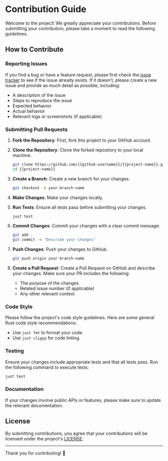 # Contribution Guide

Welcome to the project! We greatly appreciate your contributions.
Before submitting your contribution, please take a moment to read the following guidelines.

## How to Contribute

### Reporting Issues

If you find a bug or have a feature request, please first check the
[issue tracker](https://github.com/{{github-username}}/{{project-name}}/issues)
to see if the issue already exists. If it doesn't, please create a new issue
and provide as much detail as possible, including:

- A description of the issue
- Steps to reproduce the issue
- Expected behavior
- Actual behavior
- Relevant logs or screenshots (if applicable)

### Submitting Pull Requests

1. **Fork the Repository**: First, fork this project to your GitHub account.

2. **Clone the Repository**: Clone the forked repository to your local machine.

   ```bash
   git clone https://github.com/{{github-username}}/{{project-name}}.git
   cd {{project-name}}
   ```

3. **Create a Branch**: Create a new branch for your changes.

   ```bash
   git checkout -b your-branch-name
   ```

4. **Make Changes**: Make your changes locally.

5. **Run Tests**: Ensure all tests pass before submitting your changes.

   ```bash
   just test
   ```

6. **Commit Changes**: Commit your changes with a clear commit message.

   ```bash
   git add .
   git commit -m "Describe your changes"
   ```

7. **Push Changes**: Push your changes to GitHub.

   ```bash
   git push origin your-branch-name
   ```

8. **Create a Pull Request**: Create a Pull Request on GitHub and describe your changes.
    Make sure your PR includes the following:

   - The purpose of the changes
   - Related issue number (if applicable)
   - Any other relevant context

### Code Style

Please follow the project's code style guidelines.
Here are some general Rust code style recommendations:

- Use `just fmt` to format your code.
- Use `just clippy` for code linting.

### Testing

Ensure your changes include appropriate tests and that all tests pass.
Run the following command to execute tests:

```bash
just test
```

### Documentation

If your changes involve public APIs or features,
please make sure to update the relevant documentation.

## License

By submitting contributions, you agree that your contributions
will be licensed under the project's [LICENSE](LICENSE).

---

Thank you for contributing! 🎉
